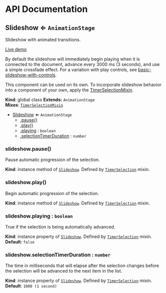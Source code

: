 # API Documentation
<a name="Slideshow"></a>

## Slideshow ⇐ <code>AnimationStage</code>
Slideshow with animated transitions.

[Live demo](http://basicwebcomponents.org/basic-web-components/packages/basic-slideshow/)

By default the slideshow will immediately begin playing when it is connected
to the document, advance every 3000 ms (3 seconds), and use a simple
crossfade effect. For a variation with play controls, see
[basic-slideshow-with-controls](../basic-slideshow-with-controls).

This component can be used on its own. To incorporate slideshow behavior into
a component of your own, apply the
[TimerSelectionMixin](../basic-component-mixins/docs/TimerSelectionMixin.md).

  **Kind**: global class
**Extends:** <code>AnimationStage</code>  
**Mixes**: <code>[TimerSelectionMixin](../basic-component-mixins/docs/TimerSelectionMixin.md)</code>
  

* [Slideshow](#Slideshow) ⇐ <code>AnimationStage</code>
    * [.pause()](#TimerSelection+pause)
    * [.play()](#TimerSelection+play)
    * [.playing](#TimerSelection+playing) : <code>boolean</code>
    * [.selectionTimerDuration](#TimerSelection+selectionTimerDuration) : <code>number</code>

<a name="TimerSelection+pause"></a>

### slideshow.pause()
Pause automatic progression of the selection.

  **Kind**: instance method of <code>[Slideshow](#Slideshow)</code>. Defined by <code>[TimerSelection](../basic-component-mixins/docs/TimerSelection.md)</code> mixin.
<a name="TimerSelection+play"></a>

### slideshow.play()
Begin automatic progression of the selection.

  **Kind**: instance method of <code>[Slideshow](#Slideshow)</code>. Defined by <code>[TimerSelection](../basic-component-mixins/docs/TimerSelection.md)</code> mixin.
<a name="TimerSelection+playing"></a>

### slideshow.playing : <code>boolean</code>
True if the selection is being automatically advanced.

  **Kind**: instance property of <code>[Slideshow](#Slideshow)</code>. Defined by <code>[TimerSelection](../basic-component-mixins/docs/TimerSelection.md)</code> mixin.
**Default**: <code>false</code>  
<a name="TimerSelection+selectionTimerDuration"></a>

### slideshow.selectionTimerDuration : <code>number</code>
The time in milliseconds that will elapse after the selection changes
before the selection will be advanced to the next item in the list.

  **Kind**: instance property of <code>[Slideshow](#Slideshow)</code>. Defined by <code>[TimerSelection](../basic-component-mixins/docs/TimerSelection.md)</code> mixin.
**Default**: <code>1000 (1 second)</code>  
